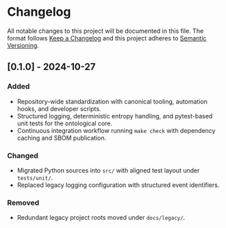 # Changelog

All notable changes to this project will be documented in this file. The format
follows [Keep a Changelog](https://keepachangelog.com/en/1.0.0/) and this
project adheres to [Semantic Versioning](https://semver.org/spec/v2.0.0.html).

## [0.1.0] - 2024-10-27
### Added
- Repository-wide standardization with canonical tooling, automation hooks, and
  developer scripts.
- Structured logging, deterministic entropy handling, and pytest-based unit
  tests for the ontological core.
- Continuous integration workflow running `make check` with dependency caching
  and SBOM publication.

### Changed
- Migrated Python sources into `src/` with aligned test layout under
  `tests/unit/`.
- Replaced legacy logging configuration with structured event identifiers.

### Removed
- Redundant legacy project roots moved under `docs/legacy/`.
